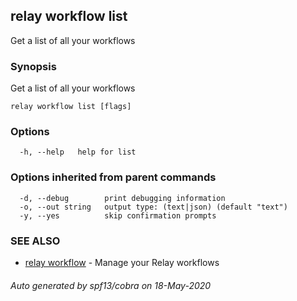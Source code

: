 ## relay workflow list

Get a list of all your workflows

### Synopsis

Get a list of all your workflows

```
relay workflow list [flags]
```

### Options

```
  -h, --help   help for list
```

### Options inherited from parent commands

```
  -d, --debug        print debugging information
  -o, --out string   output type: (text|json) (default "text")
  -y, --yes          skip confirmation prompts
```

### SEE ALSO

* [relay workflow](relay_workflow.md)	 - Manage your Relay workflows

###### Auto generated by spf13/cobra on 18-May-2020
